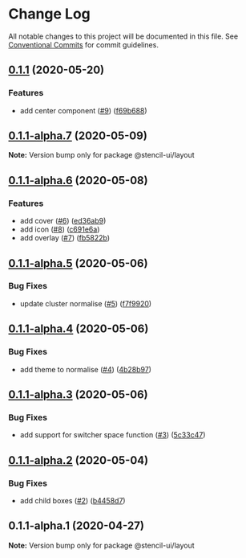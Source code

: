 # Change Log

All notable changes to this project will be documented in this file.
See [Conventional Commits](https://conventionalcommits.org) for commit guidelines.

## [0.1.1](https://github.com/stencil-ui/stencil-ui/compare/@stencil-ui/layout@0.1.1-alpha.7...@stencil-ui/layout@0.1.1) (2020-05-20)


### Features

* add center component ([#9](https://github.com/stencil-ui/stencil-ui/issues/9)) ([f69b688](https://github.com/stencil-ui/stencil-ui/commit/f69b688ac9be2f9114153d1abab4b1d3acc7188c))





## [0.1.1-alpha.7](https://github.com/stencil-ui/stencil-ui/compare/@stencil-ui/layout@0.1.1-alpha.6...@stencil-ui/layout@0.1.1-alpha.7) (2020-05-09)

**Note:** Version bump only for package @stencil-ui/layout





## [0.1.1-alpha.6](https://github.com/stencil-ui/stencil-ui/compare/@stencil-ui/layout@0.1.1-alpha.5...@stencil-ui/layout@0.1.1-alpha.6) (2020-05-08)


### Features

* add cover ([#6](https://github.com/stencil-ui/stencil-ui/issues/6)) ([ed36ab9](https://github.com/stencil-ui/stencil-ui/commit/ed36ab91805718e7def97fdea018495d57bdc2fc))
* add icon ([#8](https://github.com/stencil-ui/stencil-ui/issues/8)) ([c691e6a](https://github.com/stencil-ui/stencil-ui/commit/c691e6a24792172dee45dce3abecb663aaa0fac1))
* add overlay ([#7](https://github.com/stencil-ui/stencil-ui/issues/7)) ([fb5822b](https://github.com/stencil-ui/stencil-ui/commit/fb5822b6bc886579f8811b05e5e1a1fc715ed764))





## [0.1.1-alpha.5](https://github.com/stencil-ui/stencil-ui/compare/@stencil-ui/layout@0.1.1-alpha.4...@stencil-ui/layout@0.1.1-alpha.5) (2020-05-06)


### Bug Fixes

* update cluster normalise ([#5](https://github.com/stencil-ui/stencil-ui/issues/5)) ([f7f9920](https://github.com/stencil-ui/stencil-ui/commit/f7f9920820eb3f5f1d7f2de0a725851c4ea8ceb4))





## [0.1.1-alpha.4](https://github.com/stencil-ui/stencil-ui/compare/@stencil-ui/layout@0.1.1-alpha.3...@stencil-ui/layout@0.1.1-alpha.4) (2020-05-06)


### Bug Fixes

* add theme to normalise ([#4](https://github.com/stencil-ui/stencil-ui/issues/4)) ([4b28b97](https://github.com/stencil-ui/stencil-ui/commit/4b28b97658c977bb2ecc1ca09b810ac8cecd6361))





## [0.1.1-alpha.3](https://github.com/stencil-ui/stencil-ui/compare/@stencil-ui/layout@0.1.1-alpha.2...@stencil-ui/layout@0.1.1-alpha.3) (2020-05-06)


### Bug Fixes

* add support for switcher space function ([#3](https://github.com/stencil-ui/stencil-ui/issues/3)) ([5c33c47](https://github.com/stencil-ui/stencil-ui/commit/5c33c47b9d92f3dd27f8b741ca769ca9c4069ab5))





## [0.1.1-alpha.2](https://github.com/stencil-ui/stencil-ui/compare/@stencil-ui/layout@0.1.1-alpha.1...@stencil-ui/layout@0.1.1-alpha.2) (2020-05-04)


### Bug Fixes

* add child boxes ([#2](https://github.com/stencil-ui/stencil-ui/issues/2)) ([b4458d7](https://github.com/stencil-ui/stencil-ui/commit/b4458d7f1eb6f82217d576fae9119c450a359134))





## 0.1.1-alpha.1 (2020-04-27)

**Note:** Version bump only for package @stencil-ui/layout
